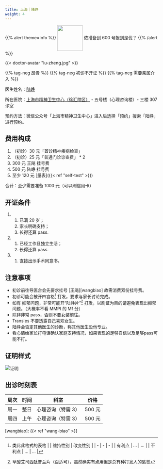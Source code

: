 ```yaml
---
title: 上海｜陆峥
weight: 4
---
```


{{% alert theme=info %}}
<img src="/images/wpnl.jpg" style="display:inline;height:6em;vertical-align:middle" /> 侬准备到 600 号报到是伐？
{{% /alert %}}

{{< doctor-avatar "lu-zheng.jpg" >}}

{{% tag-neg 昂贵 %}} {{% tag-neg 初诊不开证 %}} {{% tag-neg 需要亲属介入 %}} 

医生姓名：[陆峥](http://www.smhc.org.cn/MedicalGuide/contents/48/30.html)

所在医院：[上海市精神卫生中心（徐汇院区）](https://amap.com/place/B0HR6N4LN1) - 五号楼（心理咨询楼）- 三楼 307 诊室

预约方法：微信公众号「上海市精神卫生中心」进入后选择「预约」搜索「陆峥」进行预约。
## 费用构成

1. （初诊）30 元「首诊精神疾病检查」
1. （初诊）25 元「普通门诊诊查费」 \* 2
1. 300 元 王飚 挂号费
1. 500 元 陆峥 挂号费
1. 至少 120 元 [量表]({{< ref "self-test" >}})

合计：至少需要准备 1000 元（可以刷信用卡）

## 开证条件

1. 1. 已满 20 岁；
   1. 家长明确支持；
   1. 长得还算 pass.
1. 1. 已经工作且独立生活；
   1. 长得还算 pass.
1. 1. 直接出示手术同意书。

## 注意事项

- 初诊前往导医台会先要求挂号 [王飚][wangbiao] 故需消费双份挂号费。
- 初诊可能会被开四宫格[^1] 打发，要求与家长讨论完成。
- 如有 抑郁问题，非常可能开“陆峥片”[^2] 打发，以刷证为目的请避免表现出抑郁问题。（大概率不看 MMPI 的 Mf 分）
- 除非非常 pass，否则不要女装前往。
- Transles 不要透露自己喜欢女生。
- 陆峥会否定其他医生的诊断，称其他医生没他专业。
- 看心情给家长打电话确认家庭支持情况，如果表现的足够自信以及足够pass可能不打。

## 证明样式

![证明](images/doctor/proof/lu-zheng.jpg)

## 出诊时刻表

| 周次 | 时间 | 科室 | 价格 |
| :---: | :---: | :---: | :---: |
| 周一 | 整日 | 心理咨询（特需 3）| 500 元 |
| 周四 | 上午 | 心理咨询（特需 3）| 500 元 |

[^1]: 类此此格式的表格
| | 维持性别 | 改变性别 |
| - | - | - |
| 有利点 | ... | ... |
| 不利点 | ... | ... |

[^2]: 草酸艾司西酞普兰片（百适可），~~虽然确实有点用但是总有种打发人的感觉~~

[wangbiao]: {{< ref "wang-biao" >}}